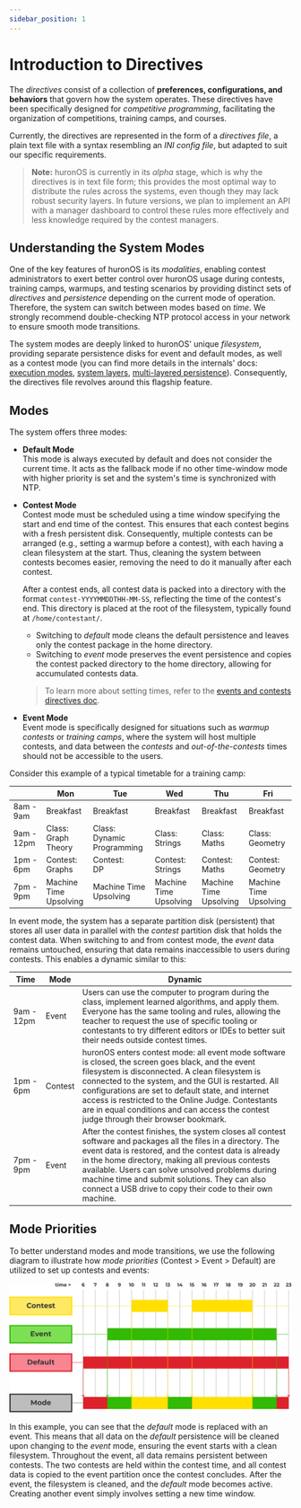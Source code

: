 ```yaml
---
sidebar_position: 1
---
```

# Introduction to Directives

The *directives* consist of a collection of **preferences, configurations, and behaviors** that govern how the system operates. These directives have been specifically designed for *competitive programming*, facilitating the organization of competitions, training camps, and courses.

Currently, the directives are represented in the form of a *directives file*, a plain text file with a syntax resembling an *INI config file*, but adapted to suit our specific requirements.
> **Note:** huronOS is currently in its *alpha* stage, which is why the directives is in text file form; this provides the most optimal way to distribute the rules across the systems, even though they may lack robust security layers. In future versions, we plan to implement an API with a manager dashboard to control these rules more effectively and less knowledge required by the contest managers.

## Understanding the System Modes

One of the key features of huronOS is its *modalities*, enabling contest administrators to exert better control over huronOS usage during contests, training camps, warmups, and testing scenarios by providing distinct sets of *directives* and *persistence* depending on the current mode of operation. Therefore, the system can switch between modes based on *time*. We strongly recommend double-checking NTP protocol access in your network to ensure smooth mode transitions.

The system modes are deeply linked to huronOS' unique *filesystem*, providing separate persistence disks for event and default modes, as well as a contest mode (you can find more details in the internals' docs: [execution modes](../../internals/execution-modes.md), [system layers](../../internals/system-layers.md), [multi-layered persistence](../../internals/multi-layered-persistence.md)). Consequently, the directives file revolves around this flagship feature.

## Modes
The system offers three modes:
- **Default Mode**  
    This mode is always executed by default and does not consider the current time. It acts as the fallback mode if no other time-window mode with higher priority is set and the system's time is synchronized with NTP.

- **Contest Mode**  
    Contest mode must be scheduled using a time window specifying the start and end time of the contest. This ensures that each contest begins with a fresh persistent disk. Consequently, multiple contests can be arranged (e.g., setting a warmup before a contest), with each having a clean filesystem at the start. Thus, cleaning the system between contests becomes easier, removing the need to do it manually after each contest.

    After a contest ends, all contest data is packed into a directory with the format `contest-YYYYMMDDTHH-MM-SS`, reflecting the time of the contest's end. This directory is placed at the root of the filesystem, typically found at `/home/contestant/`.

    - Switching to *default* mode cleans the default persistence and leaves only the contest package in the home directory.
    - Switching to *event* mode preserves the event persistence and copies the contest packed directory to the home directory, allowing for accumulated contests data.

    > To learn more about setting times, refer to the [events and contests directives doc](./configurations/events-and-contests.md).

- **Event Mode**  
Event mode is specifically designed for situations such as *warmup contests* or *training camps*, where the system will host multiple contests, and data between the *contests* and *out-of-the-contests* times should not be accessible to the users.

Consider this example of a typical timetable for a training camp:

|   | Mon | Tue | Wed | Thu | Fri | 
| - | --- | --- | --- | --- | --- |
| 8am - 9am  | Breakfast |  Breakfast  |  Breakfast  |  Breakfast  |  Breakfast  | 
| 9am - 12pm | Class: <br/> Graph Theory |  Class: <br/> Dynamic Programming  |  Class: <br/> Strings  |  Class: <br/> Maths  |  Class: <br/> Geometry  | 
| 1pm - 6pm  | Contest: <br/> Graphs |  Contest: <br/> DP  |  Contest: <br/> Strings  |  Contest: <br/> Maths  |  Contest: <br/> Geometry  | 
| 7pm - 9pm  | Machine Time <br/> Upsolving  |  Machine Time <br/> Upsolving  |  Machine Time <br/> Upsolving  |  Machine Time <br/> Upsolving  |  Machine Time <br/> Upsolving  | 

In event mode, the system has a separate partition disk (persistent) that stores all user data in parallel with the *contest* partition disk that holds the contest data. When switching to and from contest mode, the *event* data remains untouched, ensuring that data remains inaccessible to users during contests. This enables a dynamic similar to this:

| Time       | Mode    | Dynamic  |
| ---------- | ------- | -------- |
| 9am - 12pm | Event   | Users can use the computer to program during the class, implement learned algorithms, and apply them. Everyone has the same tooling and rules, allowing the teacher to request the use of specific tooling or contestants to try different editors or IDEs to better suit their needs outside contest times. |
| 1pm - 6pm  | Contest | huronOS enters contest mode: all event mode software is closed, the screen goes black, and the event filesystem is disconnected. A clean filesystem is connected to the system, and the GUI is restarted. All configurations are set to default state, and internet access is restricted to the Online Judge. Contestants are in equal conditions and can access the contest judge through their browser bookmark. |
| 7pm - 9pm  | Event   | After the contest finishes, the system closes all contest software and packages all the files in a directory. The event data is restored, and the contest data is already in the home directory, making all previous contests available. Users can solve unsolved problems during machine time and submit solutions. They can also connect a USB drive to copy their code to their own machine. |

## Mode Priorities

To better understand modes and mode transitions, we use the following diagram to illustrate how *mode priorities* (Contest > Event > Default) are utilized to set up contests and events:

![Mode Priorities](../../assets/system-modes.svg)

In this example, you can see that the *default* mode is replaced with an event. This means that all data on the *default* persistence will be cleaned upon changing to the *event* mode, ensuring the event starts with a clean filesystem. Throughout the event, all data remains persistent between contests. The two contests are held within the contest time, and all contest data is copied to the event partition once the contest concludes. After the event, the filesystem is cleaned, and the *default* mode becomes active. Creating another event simply involves setting a new time window.
